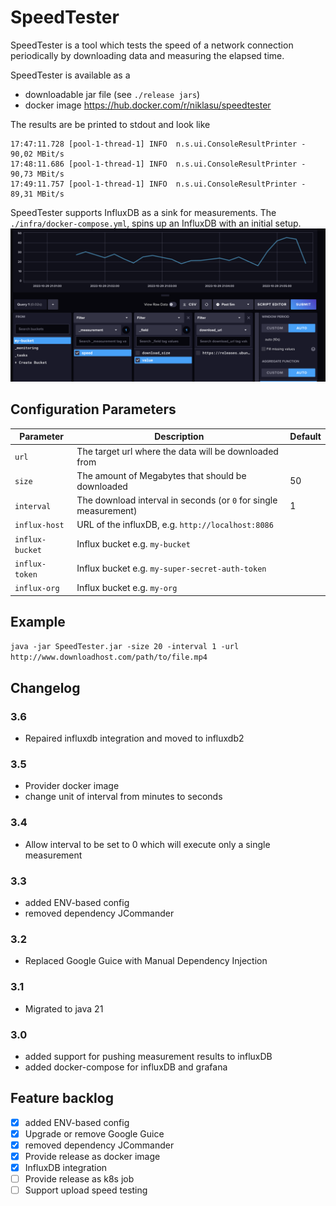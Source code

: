 # SpeedTester

SpeedTester is a tool which tests the speed of a network connection periodically by downloading data and measuring the elapsed time.

SpeedTester is available as a
* downloadable jar file (see `./release jars`)
* docker image https://hub.docker.com/r/niklasu/speedtester 

The results are be printed to stdout and look like
```
17:47:11.728 [pool-1-thread-1] INFO  n.s.ui.ConsoleResultPrinter - 90,02 MBit/s
17:48:11.686 [pool-1-thread-1] INFO  n.s.ui.ConsoleResultPrinter - 90,73 MBit/s
17:49:11.757 [pool-1-thread-1] INFO  n.s.ui.ConsoleResultPrinter - 89,31 MBit/s
```

SpeedTester supports InfluxDB as a sink for measurements. The `./infra/docker-compose.yml`, spins up an InfluxDB with an initial setup.
![alt text](dashboard.png)
 
## Configuration Parameters

| Parameter       | Description                                                      | Default |
|-----------------|------------------------------------------------------------------|---------|
| `url`           | The target url where the data will be downloaded from            |         |
| `size`          | The amount of Megabytes that should be downloaded                | 50      |
| `interval`      | The download interval in seconds (or `0` for single measurement) | 1       | 
| `influx-host`   | URL of the influxDB, e.g. `http://localhost:8086`                |         | 
| `influx-bucket` | Influx bucket e.g. `my-bucket`                                   |         | 
| `influx-token`  | Influx bucket e.g. `my-super-secret-auth-token`                  |         | 
| `influx-org`    | Influx bucket e.g. `my-org`                                      |         | 

## Example
``
java -jar SpeedTester.jar -size 20 -interval 1 -url http://www.downloadhost.com/path/to/file.mp4
``

## Changelog
### 3.6
* Repaired influxdb integration and moved to influxdb2
### 3.5
* Provider docker image
* change unit of interval from minutes to seconds
### 3.4
* Allow interval to be set to 0 which will execute only a single measurement
### 3.3
* added ENV-based config
* removed dependency JCommander
### 3.2
* Replaced Google Guice with Manual Dependency Injection
### 3.1
* Migrated to java 21
### 3.0
* added support for pushing measurement results to influxDB
* added docker-compose for influxDB and grafana 

## Feature backlog
- [x] added ENV-based config
- [x] Upgrade or remove Google Guice
- [x] removed dependency JCommander
- [x] Provide release as docker image
- [x] InfluxDB integration
- [ ] Provide release as k8s job
- [ ] Support upload speed testing